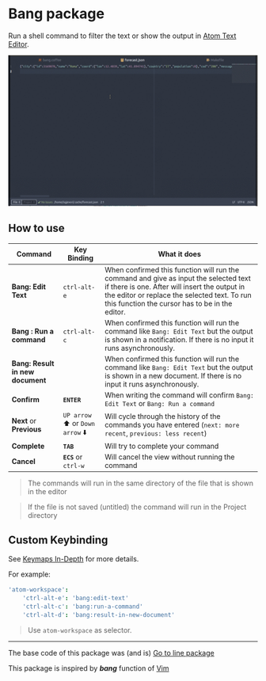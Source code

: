 # Bang package

Run a shell command to filter the text or show the output in [Atom Text Editor](https://atom.io).

![bang.gif](https://raw.githubusercontent.com/isgj/bang/31ceef28136651933ad7198741ad88bb26686cc6/img/bang.gif)

## How to use

| Command | Key Binding | What it does
|---------|-------------|------------
|**Bang: Edit Text**|`ctrl-alt-e`| When confirmed this function will run the command and give as input the selected text if there is one. After will insert the output in the editor or replace the selected text. To run this function the cursor has to be in the editor.
|**Bang : Run a command**|`ctrl-alt-c`| When confirmed this function will run the command like `Bang: Edit Text` but the output is shown in a notification. If there is no input it runs asynchronously.
|**Bang: Result in new document**| | When confirmed this function will run the command like `Bang: Edit Text` but the output is shown in a new document. If there is no input it runs asynchronously.
|**Confirm**|**`ENTER`**| When writing the command will confirm `Bang: Edit Text` or `Bang: Run a command`
|**Next** or **Previous**|`UP arrow` :arrow_up: or `Down arrow` :arrow_down:| Will cycle through the history of the commands you have entered (`next: more recent`, `previous: less recent`)
|**Complete**|**`TAB`**| Will try to complete your command
|**Cancel**|**`ECS`** or `ctrl-w`| Will cancel the view without running the command

> The commands will run in the same directory of the file that is shown in the editor

> If the file is not saved (untitled) the command will run in the Project directory

## Custom Keybinding

See [Keymaps In-Depth](http://flight-manual.atom.io/behind-atom/sections/keymaps-in-depth/) for more details.

For example:

```coffeescript
'atom-workspace':
	'ctrl-alt-e': 'bang:edit-text'
	'ctrl-alt-c': 'bang:run-a-command'
    'ctrl-alt-d': 'bang:result-in-new-document'
```
> Use `atom-workspace` as selector.

---
The base code of this package was (and is) [Go to line package](https://github.com/atom/go-to-line)

This package is inspired by ***bang*** function of [Vim](http://www.vim.org/)
